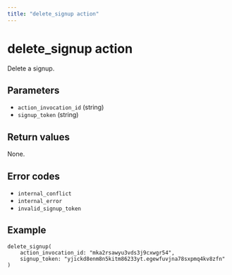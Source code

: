 ```yaml
---
title: "delete_signup action"
---
```


# delete_signup action

Delete a signup.

## Parameters

-   `action_invocation_id` (string)
-   `signup_token` (string)

## Return values

None.

## Error codes

-   `internal_conflict`
-   `internal_error`
-   `invalid_signup_token`

## Example

```
delete_signup(
    action_invocation_id: "mka2rsawyu3vds3j9cxwgr54",
    signup_token: "yjickd8enm8n5kitm86233yt.egewfuvjna78sxpmq4kv8zfn"
)
```
